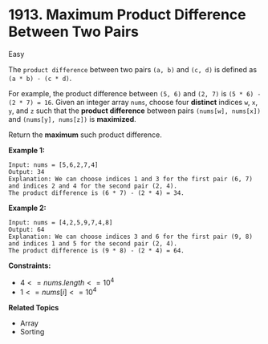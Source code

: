 # 1913. Maximum Product Difference Between Two Pairs

Easy

The `product difference` between two pairs `(a, b)` and `(c, d)` is defined as `(a * b) - (c * d)`.

For example, the product difference between `(5, 6)` and `(2, 7)` is `(5 * 6) - (2 * 7) = 16`.
Given an integer array `nums`, choose four **distinct** indices `w`, `x`, `y`, and `z` such that the **product difference** between pairs `(nums[w], nums[x])` and `(nums[y], nums[z])` is **maximized**.

Return the **maximum** such product difference.

 

**Example 1:**
```
Input: nums = [5,6,2,7,4]
Output: 34
Explanation: We can choose indices 1 and 3 for the first pair (6, 7) and indices 2 and 4 for the second pair (2, 4).
The product difference is (6 * 7) - (2 * 4) = 34.
```
**Example 2:**
```
Input: nums = [4,2,5,9,7,4,8]
Output: 64
Explanation: We can choose indices 3 and 6 for the first pair (9, 8) and indices 1 and 5 for the second pair (2, 4).
The product difference is (9 * 8) - (2 * 4) = 64.
 ```

**Constraints:**

- $4 <= nums.length <= 10^4$
- $1 <= nums[i] <= 10^4$

**Related Topics**
- Array
- Sorting